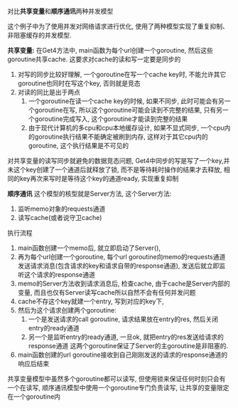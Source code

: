 对比**共享变量**和**顺序通讯**两种并发模型

这个例子中为了使用并发对网络请求进行优化, 使用了两种模型实现了重复抑制、非阻塞缓存的并发模型.

**共享变量:**
在Get4方法中, main函数为每个url创建一个goroutine, 然后这些goroutine共享cache. 这要求对cache的读和写一定要是同步的
1. 对写的同步比较好理解, 一个goroutine在写一个cache key时, 不能允许其它goroutine也同时在写这个key, 否则就是竞态
2. 对读的同比是出于两点
    1. 一个goroutine在读一个cache key的时候, 如果不同步, 此时可能会有另一个goroutine在写, 所以这个goroutine可能会读到不完整的结果, 只有另一个goroutine完成写入, 这个goroutine才能读到完整的结果
    2. 由于现代计算机的多cpu和cpu本地缓存设计, 如果不显式同步, 一个cpu内的goroutine执行结果不能确定被刷到内存, 这样对于其它cpu内的goroutine, 这个执行结果是不可见的

对共享变量的读写同步就避免的数据竞态问题, Get4中同步的写是写了一个key,并未这个key创建了一个通道后就释放了锁, 而不是等待耗时操作的结果才去释放, 相同的key再次来写时是等待这个key的通道ready, 实现重复抑制

**顺序通讯**
这个模型的核型就是Server方法, 这个Server方法:
1. 监听memo对象的requests通道
2. 读写cache(或者说守卫cache)

执行流程
1. main函数创建一个memo后, 就立即启动了Server(), 
2. 再为每个url创建一个goroutine, 每个url goroutine向memo的requests通道发送请求消息(包含请求的key和请求自带的response通道), 发送后就立即监听这个请求的response通道
3. memo的Server方法收到请求消息后, 检查cache, 由于cache是Server内部的变量, 而且也仅有Server读写cache所以自然不会有任何并发问题
4. cache不存这个key就建一个entry, 写到对应的key下, 
5. 然后为这个请求创建两个goroutine: 
    1. 一个是发送请求的call goroutine, 请求结果放在entry的res, 然后关闭entry的ready通道
    2. 另一个是监听entry的ready通道, 一旦ok, 就把entry的res发送给请求的response通道
   这两个goroutine保证了Server的主goroutine是非阻塞的.
6. main函数创建的url goroutine接收到自己刚刚发送的请求的response通道的响应后结束

共享变量模型中虽然多个goroutine都可以读写, 但使用锁来保证任何时刻只会有一个在读写, 顺序通讯模型中使用一个goroutine专门负责读写, 让共享的变量限定在一个goroutine内




